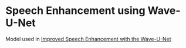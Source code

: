 # Speech Enhancement using Wave-U-Net

Model used in [Improved Speech Enhancement with the Wave-U-Net](https://arxiv.org/abs/1811.11307)
